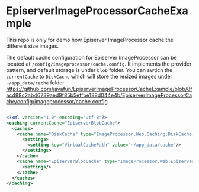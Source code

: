 # EpiserverImageProcessorCacheExample

This repo is only for demo how Episerver ImageProcessor cache the different size images. 

The default cache configuration for Episerver ImageProcessor can be located at `/config/imageprocessor/cache.config`. It implements the provider pattern, and default storage is under `blob` folder. You can swtich the `currentCache` to `DiskCache` which will store the resized images under `~/app_data/cache` folder
https://github.com/javafun/EpiserverImageProcessorCacheExample/blob/8facd88c2ab46739aed9f85b5effbe188d044e4b/EpiserverImageProcessorCache/config/imageprocessor/cache.config

```xml

<?xml version="1.0" encoding="utf-8"?>
<caching currentCache="EpiserverBlobCache">
  <caches>
    <cache name="DiskCache" type="ImageProcessor.Web.Caching.DiskCache, ImageProcessor.Web" maxDays="365" memoryMaxMinutes="1" browserMaxDays="7">
      <settings>
        <setting key="VirtualCachePath" value="~/app_data/cache"/>
      </settings>
    </cache>
    <cache name="EpiserverBlobCache" type="ImageProcessor.Web.Episerver.FileBlobCache, ImageProcessor.Web.Episerver" maxDays="365" browserMaxDays="7">
      <settings/>
    </cache>
  </caches>
</caching>

```
